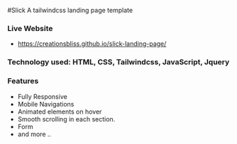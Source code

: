 #Slick
A tailwindcss landing page template

### Live Website
- https://creationsbliss.github.io/slick-landing-page/

### Technology used: HTML, CSS, Tailwindcss, JavaScript, Jquery

### Features
- Fully Responsive
- Mobile Navigations
- Animated elements on hover
- Smooth scrolling in each section.
- Form
- and more ..
